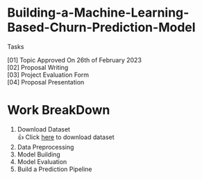 # Building-a-Machine-Learning-Based-Churn-Prediction-Model
Tasks 

[01] Topic Approved On 26th of February 2023 <br>
[02] Proposal Writing <br>
[03] Project Evaluation Form <br>
[04] Proposal Presentation  
 
# Work BreakDown

01. Download Dataset <br>
 👍 Click [here](https://drive.google.com/drive/folders/1EH69Volc3o5Uuc7tO6fQk5SJQtIOTXEF?usp=sharing) to download dataset
3. Data Preprocessing
4. Model Building
5. Model Evaluation
6. Build a Prediction Pipeline
